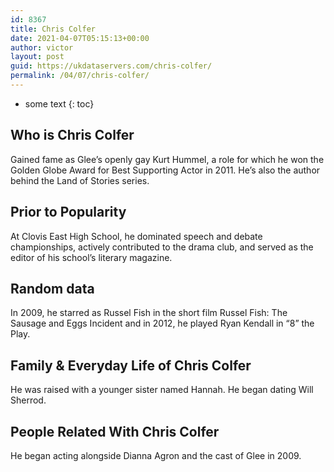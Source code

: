 ```yaml
---
id: 8367
title: Chris Colfer
date: 2021-04-07T05:15:13+00:00
author: victor
layout: post
guid: https://ukdataservers.com/chris-colfer/
permalink: /04/07/chris-colfer/
---
```


* some text
{: toc}


## Who is Chris Colfer



Gained fame as Glee&#8217;s openly gay Kurt Hummel, a role for which he won the Golden Globe Award for Best Supporting Actor in 2011. He&#8217;s also the author behind the Land of Stories series. 

                
                
                
## Prior to Popularity



At Clovis East High School, he dominated speech and debate championships, actively contributed to the drama club, and served as the editor of his school&#8217;s literary magazine. 

                
                
                
## Random data



In 2009, he starred as Russel Fish in the short film Russel Fish: The Sausage and Eggs Incident and in 2012, he played Ryan Kendall in &#8220;8&#8221; the Play. 

                
                
                
## Family & Everyday Life of Chris Colfer



He was raised with a younger sister named Hannah. He began dating Will Sherrod. 

                
                
                
## People Related With Chris Colfer



He began acting alongside Dianna Agron and the cast of Glee in 2009. 

                
              
            
          
          
          